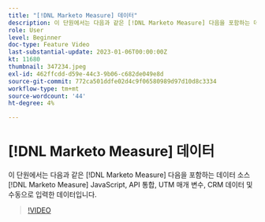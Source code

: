 ```yaml
---
title: "[!DNL Marketo Measure] 데이터"
description: 이 단원에서는 다음과 같은 [!DNL Marketo Measure] 다음을 포함하는 데이터 소스 [!DNL Marketo Measure] JavaScript, API 통합, UTM 매개 변수, CRM 데이터 및 수동으로 입력한 데이터입니다.
role: User
level: Beginner
doc-type: Feature Video
last-substantial-update: 2023-01-06T00:00:00Z
kt: 11680
thumbnail: 347234.jpeg
exl-id: 462ffcdd-d59e-44c3-9b06-c682de049e8d
source-git-commit: 772ca501ddfe02d4c9f06580989d97d10d8c3334
workflow-type: tm+mt
source-wordcount: '44'
ht-degree: 4%

---
```


# [!DNL Marketo Measure] 데이터

이 단원에서는 다음과 같은 [!DNL Marketo Measure] 다음을 포함하는 데이터 소스 [!DNL Marketo Measure] JavaScript, API 통합, UTM 매개 변수, CRM 데이터 및 수동으로 입력한 데이터입니다.

>[!VIDEO](https://video.tv.adobe.com/v/347234/?quality=12&learn=on)

